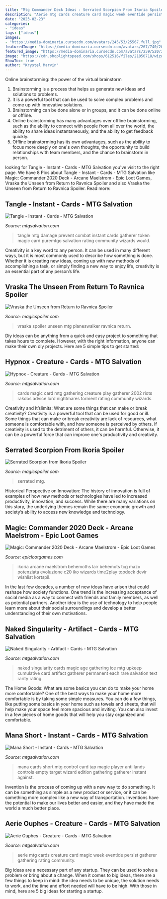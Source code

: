 ```yaml
---
title: "Mtg Commander Deck Ideas : Serrated Scorpion From Ikoria Spoiler"
description: "Aerie mtg cards creature card magic week eventide persist gatherer gathering rating community"
date: "2023-02-23"
categories:
- "ideas"
tags: ["ideas"]
images:
- "https://media-dominaria.cursecdn.com/avatars/245/53/25567.full.jpg"
featuredImage: "https://media-dominaria.cursecdn.com/avatars/267/740/202412.full.jpg"
featured_image: "https://media-dominaria.cursecdn.com/avatars/259/520/383123.full.jpg"
image: "https://cdn.shoplightspeed.com/shops/612516/files/21850718/wizards-of-the-coast-magic-commander-2020-deck-arc.jpg"
ShowToc: true
author: "Krystel Marvin"
---
```



Online brainstorming: the power of the virtual brainstorm
1. Brainstorming is a process that helps us generate new ideas and solutions to problems.
2. It is a powerful tool that can be used to solve complex problems and come up with innovative solutions.
3. Brainstorming can be done alone or in groups, and it can be done online or offline.
4. Online brainstorming has many advantages over offline brainstorming, such as the ability to connect with people from all over the world, the ability to share ideas instantaneously, and the ability to get feedback quickly.
5. Offline brainstorming has its own advantages, such as the ability to focus more deeply on one's own thoughts, the opportunity to build relationships with team members, and the chance to brainstorm in person.

	

		
looking for Tangle - Instant - Cards - MTG Salvation you've visit to the right page. We have 8 Pics about Tangle - Instant - Cards - MTG Salvation like Magic: Commander 2020 Deck - Arcane Maelstrom - Epic Loot Games, Vraska the Unseen from Return to Ravnica Spoiler and also Vraska the Unseen from Return to Ravnica Spoiler. Read more:
		
    
## Tangle - Instant - Cards - MTG Salvation

<img loading=lazy src="https://media-dominaria.cursecdn.com/avatars/259/520/383123.full.jpg" onerror="this.onerror=null;this.src='https://tse1.mm.bing.net/th?id=OIP.xSP_ityydM1lF1VqbF3d4AHaKS&amp;pid=15.1';" alt="Tangle - Instant - Cards - MTG Salvation">

_Source: mtgsalvation.com_

>tangle mtg damage prevent combat instant cards gatherer token magic card puremtgo salvation rating community wizards would. 

	

Creativity is a key word to any person. It can be used in many different ways, but it is most commonly used to describe how something is done. Whether it is creating new ideas, coming up with new methods of accomplishing a task, or simply finding a new way to enjoy life, creativity is an essential part of any person’s life.

    
## Vraska The Unseen From Return To Ravnica Spoiler

<img loading=lazy src="http://www.magicspoiler.com/wp-content/uploads/2012/09/Vraska-the-Unseen-Return-to-Ravnica-Planeswalker-Spoiler-265x370.jpg" onerror="this.onerror=null;this.src='https://tse1.mm.bing.net/th?id=OIP.vXT4mAa7k0f2ELYibq4EHgAAAA&amp;pid=15.1';" alt="Vraska the Unseen from Return to Ravnica Spoiler">

_Source: magicspoiler.com_

>vraska spoiler unseen mtg planeswalker ravnica return. 

	

Diy ideas can be anything from a quick and easy project to something that takes hours to complete. However, with the right information, anyone can make their own diy projects. Here are 5 simple tips to get started:

    
## Hypnox - Creature - Cards - MTG Salvation

<img loading=lazy src="https://media-dominaria.cursecdn.com/avatars/245/763/31831.full.jpg" onerror="this.onerror=null;this.src='https://tse2.mm.bing.net/th?id=OIP.G3i6GVBSGrin5UTkGfl5xgAAAA&amp;pid=15.1';" alt="Hypnox - Creature - Cards - MTG Salvation">

_Source: mtgsalvation.com_

>cards magic card mtg gathering creature play gatherer 2002 riots rakdos advice lord nightmares torment rating community wizards. 

	

Creativity and It’slimits: What are some things that can make or break creativity?
Creativity is a powerful tool that can be used for good or ill. Some things that can make or break creativity are lack of resources, what someone is comfortable with, and how someone is perceived by others. If creativity is used to the detriment of others, it can be harmful. Otherwise, it can be a powerful force that can improve one's productivity and creativity.

    
## Serrated Scorpion From Ikoria Spoiler

<img loading=lazy src="http://www.magicspoiler.com/wp-content/uploads/2020/04/Serrated-Scorpion-Ikoria-Spoiler-265x370.png" onerror="this.onerror=null;this.src='https://tse3.mm.bing.net/th?id=OIP.HPTXzhFDDvyk7Cu-LzIt5wAAAA&amp;pid=15.1';" alt="Serrated Scorpion from Ikoria Spoiler">

_Source: magicspoiler.com_

>serrated mtg. 

	

Historical Perspective on Innovation:
The history of innovation is full of examples of how new methods or technologies have led to increased productivity, innovation, and success. While there are many variations on this story, the underlying themes remain the same: economic growth and society’s ability to access new knowledge and technology.

    
## Magic: Commander 2020 Deck - Arcane Maelstrom - Epic Loot Games

<img loading=lazy src="https://cdn.shoplightspeed.com/shops/612516/files/21850718/wizards-of-the-coast-magic-commander-2020-deck-arc.jpg" onerror="this.onerror=null;this.src='https://tse1.mm.bing.net/th?id=OIP.j5dWfkdNiJpYVKLyJZ0PQQHaKj&amp;pid=15.1';" alt="Magic: Commander 2020 Deck - Arcane Maelstrom - Epic Loot Games">

_Source: epiclootgames.com_

>ikoria arcane maelstrom behemoths lair behemots tcg mazo potenziata evoluzione c20 iko wizards time2play topdeck devir wishlist kortspil. 

	

In the last few decades, a number of new ideas have arisen that could reshape how society functions. One trend is the increasing acceptance of social media as a way to connect with friends and family members, as well as potential partners. Another idea is the use of technology to help people learn more about their social surroundings and develop a better understanding of their own motivations.

    
## Naked Singularity - Artifact - Cards - MTG Salvation

<img loading=lazy src="https://media-dominaria.cursecdn.com/avatars/267/740/202412.full.jpg" onerror="this.onerror=null;this.src='https://tse3.mm.bing.net/th?id=OIP.ypBJlrPmgPddwPAdgG3HwgHaKS&amp;pid=15.1';" alt="Naked Singularity - Artifact - Cards - MTG Salvation">

_Source: mtgsalvation.com_

>naked singularity cards magic age gathering ice mtg upkeep cumulative card artifact gatherer permanent each rare salvation text rarity rating. 

	

The Home Goods: What are some basics you can do to make your home more comfortable?
One of the best ways to make your home more comfortable is by taking some simple measures. You can do a few things, like putting some basics in your home such as towels and sheets, that will help make your space feel more spacious and inviting. You can also invest in a few pieces of home goods that will help you stay organized and comfortable.

    
## Mana Short - Instant - Cards - MTG Salvation

<img loading=lazy src="https://media-dominaria.cursecdn.com/avatars/245/53/25567.full.jpg" onerror="this.onerror=null;this.src='https://tse2.mm.bing.net/th?id=OIP.JBx69mThCRKrxZLQd1F1UgAAAA&amp;pid=15.1';" alt="Mana Short - Instant - Cards - MTG Salvation">

_Source: mtgsalvation.com_

>mana cards short mtg control card tap magic player anti lands controls empty target wizard edition gathering gatherer instant against. 

	

Invention is the process of coming up with a new way to do something. It can be something as simple as a new product or service, or it can be something more complex like a new way of transportation. Inventions have the potential to make our lives better and easier, and they have made the world a much better place.

    
## Aerie Ouphes - Creature - Cards - MTG Salvation

<img loading=lazy src="https://media.mtgsalvation.com/avatars/251/410/153427.full.jpg" onerror="this.onerror=null;this.src='https://tse4.mm.bing.net/th?id=OIP.0C8qbvE2eYhFjdDlfrZzngHaKS&amp;pid=15.1';" alt="Aerie Ouphes - Creature - Cards - MTG Salvation">

_Source: mtgsalvation.com_

>aerie mtg cards creature card magic week eventide persist gatherer gathering rating community. 

	

Big ideas are a necessary part of any startup. They can be used to solve a problem or bring about a change. When it comes to big ideas, there are a few things to keep in mind: the idea needs to be unique, the solution needs to work, and the time and effort needed will have to be high. With those in mind, here are 5 big ideas for starting a startup.

